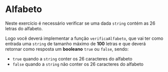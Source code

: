 # Alfabeto

Neste exercício é necessário verificar se uma dada `string` contém as 26 letras do alfabeto.

Logo você deverá implementar a função `verificaAlfabeto`, que vai ter como entrada uma `string` de tamanho máximo de **100** letras e que deverá retornar como resposta um **booleano** `true` ou `false`, sendo:

- `true` quando a `string` conter os 26 caracteres do alfabeto
- `false` quando a `string` não conter os 26 caracteres do alfabeto